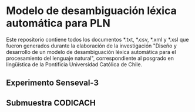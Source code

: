 # Modelo de desambiguación léxica automática para PLN
Este repositorio contiene todos los documentos *.txt, *.csv, *.xml y *.xsl que fueron generados durante la elaboraci&oacute;n de la investigación "Diseño y desarrollo de un modelo de desambiguación léxica automática para el procesamiento del lenguaje natural", correspondiente al posgrado en lingüística de la Pontificia Universidad Católica de Chile.   

## Experimento Senseval-3

## Submuestra CODICACH

